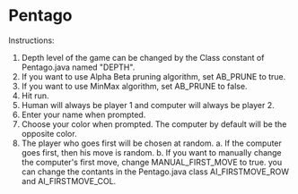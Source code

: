 # Pentago
Instructions:

1. Depth level of the game can be changed by the Class constant of Pentago.java named "DEPTH".
2. If you want to use Alpha Beta pruning algorithm, set AB_PRUNE to true.
3. If you want to use MinMax algorithm, set AB_PRUNE to false.
4. Hit run.
5. Human will always be player 1 and computer will always be player 2.
6. Enter your name when prompted.
7. Choose your color when prompted.  The computer by default will be the opposite color.
8. The player who goes first will be chosen at random.
    a. If the computer goes first, then his move is random.
    b. If you want to manually change the computer's first move, 
    change MANUAL_FIRST_MOVE to true.
    you can change the contants in the
    Pentago.java class AI_FIRSTMOVE_ROW and AI_FIRSTMOVE_COL.

